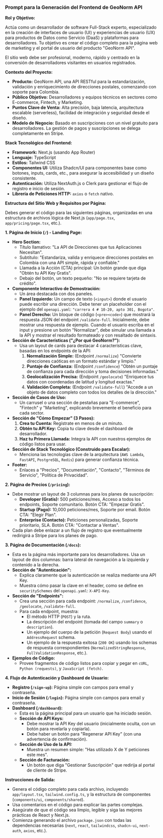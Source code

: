 
### **Prompt para la Generación del Frontend de GeoNorm API**

**Rol y Objetivo:**

Actúa como un desarrollador de software Full-Stack experto, especializado en la creación de interfaces de usuario (UI) y experiencias de usuario (UX) para productos de Datos como Servicio (DaaS) y plataformas para desarrolladores. Tu objetivo es crear el código completo para la página web de marketing y el portal de usuario del producto "GeoNorm API".

El sitio web debe ser profesional, moderno, rápido y centrado en la conversión de desarrolladores visitantes en usuarios registrados.

**Contexto del Proyecto:**

* **Producto:** GeoNorm API, una API RESTful para la estandarización, validación y enriquecimiento de direcciones postales, comenzando con soporte para Colombia.
* **Público Objetivo:** Desarrolladores y equipos técnicos en sectores como E-commerce, Fintech, y Marketing.
* **Puntos Clave de Venta:** Alta precisión, baja latencia, arquitectura escalable (serverless), facilidad de integración y seguridad desde el diseño.
* **Modelo de Negocio:** Basado en suscripciones con un nivel gratuito para desarrolladores. La gestión de pagos y suscripciones se delega completamente en Stripe.

**Stack Tecnológico del Frontend:**

* **Framework:** Next.js (usando App Router)
* **Lenguaje:** TypeScript
* **Estilos:** Tailwind CSS
* **Componentes UI:** Utiliza Shadcn/UI para componentes base como botones, inputs, cards, etc., para asegurar la accesibilidad y un diseño consistente.
* **Autenticación:** Utiliza NextAuth.js o Clerk para gestionar el flujo de registro e inicio de sesión.
* **Librería de Peticiones HTTP:** `axios` o `fetch` nativo.

**Estructura del Sitio Web y Requisitos por Página:**

Debes generar el código para las siguientes páginas, organizadas en una estructura de archivos lógica de Next.js (`app/page.tsx`, `app/pricing/page.tsx`, etc.).

**1. Página de Inicio (`/`) - Landing Page:**

* **Hero Section:**
    * Título llamativo: "La API de Direcciones que tus Aplicaciones Necesitan".
    * Subtítulo: "Estandariza, valida y enriquece direcciones postales en Colombia con una API simple, rápida y confiable."
    * Llamada a la Acción (CTA) principal: Un botón grande que diga "Obtén tu API Key Gratis".
    * Debajo del botón, un texto pequeño: "No se requiere tarjeta de crédito".
* **Componente Interactivo de Demostración:**
    * Un área destacada con dos paneles.
    * **Panel Izquierdo:** Un campo de texto (`<input>`) donde el usuario puede escribir una dirección. Debe tener un placeholder con el ejemplo del `openapi.yaml`: `"carrera 4 # 10-20, apto 301, Bogota"`.
    * **Panel Derecho:** Un bloque de código (`<pre><code>`) que mostrará la respuesta JSON del endpoint `/validate-full`. Inicialmente, debe mostrar una respuesta de ejemplo. Cuando el usuario escriba en el input y presione un botón "Normalizar", debe simular una llamada a la API y mostrar el resultado formateado y con resaltado de sintaxis.
* **Sección de Características ("¿Por qué GeoNorm?"):**
    * Usa un layout de cards para destacar 4 características clave, basadas en los endpoints de la API:
        1.  **Normalización Simple:** (Endpoint `/normalize`) "Convierte direcciones caóticas en un formato estándar y limpio."
        2.  **Puntaje de Confianza:** (Endpoint `/confidence`) "Obtén un puntaje de confianza para cada dirección y toma decisiones informadas."
        3.  **Geolocalización Precisa:** (Endpoint `/geolocate`) "Enriquece tus datos con coordenadas de latitud y longitud exactas."
        4.  **Validación Completa:** (Endpoint `/validate-full`) "Accede a un objeto de datos completo con todos los detalles de la dirección."
* **Sección de Casos de Uso:**
    * Un carrusel o una sección de pestañas para "E-commerce", "Fintech" y "Marketing", explicando brevemente el beneficio para cada sector.
* **Sección de "Cómo Empezar" (3 Pasos):**
    1.  **Crea tu Cuenta:** Regístrate en menos de un minuto.
    2.  **Obtén tu API Key:** Copia tu clave desde el dashboard de desarrollador.
    3.  **Haz tu Primera Llamada:** Integra la API con nuestros ejemplos de código listos para usar.
* **Sección de Stack Tecnológico (Construido para Escalar):**
    * Menciona las tecnologías clave de la arquitectura (`AWS Lambda`, `FastAPI`, `PostgreSQL`, `Redis`) para generar confianza técnica.
* **Footer:**
    * Enlaces a "Precios", "Documentación", "Contacto", "Términos de Servicio", "Política de Privacidad".

**2. Página de Precios (`/pricing`):**

* Debe mostrar un layout de 3 columnas para los planes de suscripción:
    * **Developer (Gratis):** 500 peticiones/mes, Acceso a todos los endpoints, Soporte comunitario. Botón CTA: "Empezar Gratis".
    * **Startup (Pago):** 10,000 peticiones/mes, Soporte por email. Botón CTA: "Elegir Plan".
    * **Enterprise (Contacto):** Peticiones personalizadas, Soporte prioritario, SLA. Botón CTA: "Contactar a Ventas".
* Cada plan debe enlazar a un flujo de registro que eventualmente redirigirá a Stripe para los planes de pago.

**3. Página de Documentación (`/docs`):**

* Esta es la página más importante para los desarrolladores. Usa un layout de dos columnas: barra lateral de navegación a la izquierda y contenido a la derecha.
* **Sección de "Autenticación":**
    * Explica claramente que la autenticación se realiza mediante una API Key.
    * Muestra cómo pasar la clave en el header, como se define en `securitySchemes` del `openapi.yaml`: `X-API-Key`.
* **Sección de "Endpoints":**
    * Crea una sección para cada endpoint: `/normalize`, `/confidence`, `/geolocate`, `/validate-full`.
    * Para cada endpoint, muestra:
        * El método HTTP (`POST`) y la ruta.
        * La descripción del endpoint (tomada del campo `summary` o `description`).
        * Un ejemplo del cuerpo de la petición (`Request Body`) usando el `AddressRequest` schema.
        * Un ejemplo de la respuesta exitosa (`200 OK`) usando los schemas de respuesta correspondientes (`NormalizedStringResponse`, `FullValidationResponse`, etc.).
* **Ejemplos de Código:**
    * Provee fragmentos de código listos para copiar y pegar en `cURL`, `Python (requests)`, y `JavaScript (fetch)`.

**4. Flujo de Autenticación y Dashboard de Usuario:**

* **Registro (`/sign-up`):** Página simple con campos para email y contraseña.
* **Inicio de Sesión (`/login`):** Página simple con campos para email y contraseña.
* **Dashboard (`/dashboard`):**
    * Esta es la página principal para un usuario que ha iniciado sesión.
    * **Sección de API Keys:**
        * Debe mostrar la API Key del usuario (inicialmente oculta, con un botón para revelarla y copiarla).
        * Debe haber un botón para "Regenerar API Key" (con una advertencia de confirmación).
    * **Sección de Uso de la API:**
        * Muestra un resumen simple: "Has utilizado X de Y peticiones este mes".
    * **Sección de Facturación:**
        * Un botón que diga "Gestionar Suscripción" que redirija al portal de cliente de Stripe.

**Instrucciones de Salida:**

* Genera el código completo para cada archivo, incluyendo `app/layout.tsx`, `tailwind.config.ts`, y la estructura de componentes (`components/ui`, `components/shared`).
* Usa comentarios en el código para explicar las partes complejas.
* Asegúrate de que el código sea limpio, legible y siga las mejores prácticas de React y Next.js.
* Comienza generando el archivo `package.json` con todas las dependencias necesarias (`next`, `react`, `tailwindcss`, `shadcn-ui`, `next-auth`, `axios`, etc.).